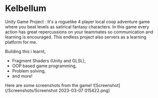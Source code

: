 # Kelbellum
Unity Game Project :
It's a roguelike 4 player local coop adventure game where you beat levels as satirical fantasy characters. In this game every action has great repercussions on your teammates so communication and learning is encouraged.
This endless project also servers as a learning platform for me.

Building this i learnt, 
- Fragment Shaders (Unity and GLSL),
- OOP based game programming,
- Problem solving,
- and more!

Here are some screenshots from the game!
![Screenshot](/Screenshots/Screenshot 2023-03-07 015422.png)
